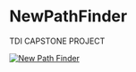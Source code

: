 # NewPathFinder
TDI CAPSTONE PROJECT

[![New Path Finder](https://img.youtube.com/vi/R4yNkrw5huM/0.jpg)](https://www.youtube.com/watch?v=R4yNkrw5huM "New Path Finder")


